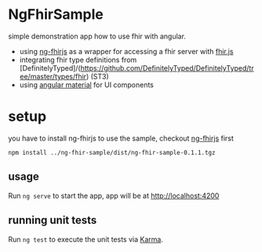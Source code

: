 # NgFhirSample

simple demonstration app how to use fhir with angular.

* using [ng-fhirjs](https://github.com/ahdis/ng-fhirjs) as a wrapper for accessing a fhir server with [fhir.js](https://github.com/FHIR/fhir.js)
* integrating fhir type definitions from [DefinitelyTyped]/(https://github.com/DefinitelyTyped/DefinitelyTyped/tree/master/types/fhir) (ST3)
* using [angular material](https://material.angular.io/) for UI components 

# setup
you have to install ng-fhirjs to use the sample, checkout [ng-fhirjs](https://github.com/ahdis/ng-fhirjs) first

```
npm install ../ng-fhir-sample/dist/ng-fhir-sample-0.1.1.tgz
```

## usage
Run `ng serve` to start the app, app will be at [http://localhost:4200](ttp://localhost:4200/)

## running unit tests
Run `ng test` to execute the unit tests via [Karma](https://karma-runner.github.io).


